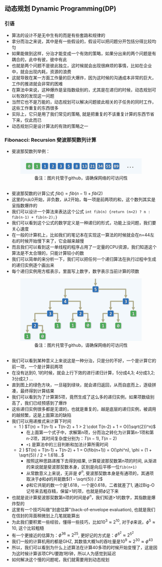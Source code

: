 动态规划 Dynamic Programming(DP)
---

### 引语

- 算法的设计不是无中生有的而是有些套路和规律的
- 拿分而治之来说，其中是有一些假设的，假设可以把问题分开包括分得比较均匀
- 如果能做到这样，分治才能变成一个有效的策略，如果分出来的两个问题是有耦合的，此中有彼，彼中有此
- 也就是两个问题不是彼此独立，这时候就会出现很麻烦的事情，比如在企业中，就会出现内耗，资源的浪费
- 这就导致在某一方面工作量的巨大爆炸，因为这时候的沟通成本非常的巨大，工作的推进就会非常的困难
- 在算法中来说，这种爆炸是呈指数级别的，尤其是在递归的时候，动态规划可以有效的发现这一问题
- 当然它也不是万能的，动态规划可以解决问题彼此相关的子任务的同时工作，这些工作重复的东西很多
- 实际上，它只是用了我们常见的策略, 就是把重复的不该重复计算的东西节省下来，仅此而已
- 动态规划只是设计算法的有效的策略之一

### Fibonacci: Recursion 斐波那契数列计算

- 斐波那契数列举例：

<div align="center">
    <img width="400" src="./screenshot/162.jpg">
    <br />
    <div style="text-align:center">备注：图片托管于github，请确保网络的可访问性</div>
    <br />
</div>

- 斐波那契数的计算公式 $fib() = fib(n-1) + fib(2)$
- 这里的n从0开始，非负数，从2开始，每一项是前两项的和，这个数列其实是呈指数爆炸的
- 我们可以设计一个算法来表达这个公式 `int fib(n) {return (n<2) ? n : fib(n-1) + fib(n-2);}`
- 我们可以看到这个公式的数学定义是一种递归的形式，功能上没问题，我们要关心速度
- 在一般的计算机上，比如我们的笔记本在实现这一算法的时候就会在n=44左右的时候开始慢下来了，它会越来越慢
- 而且我们可以看到这一单线程的程序占用了一定量的CPU资源，我们知道这个算法是不太合理的，只能计算较小的数
- 我们可以简单的来分析一下，我们可以把任何一个递归算法在执行过程中生成的递归实例逐个画出来
- 每个递归实例用方框表示，里面写上数字，数字表示当前计算的项数

<div align="center">
    <img width="400" src="./screenshot/163.jpg">
    <br />
    <div style="text-align:center">备注：图片托管于github，请确保网络的可访问性</div>
    <br />
</div>

- 我们可以看到某种意义上来说这是一种分治，只是分的不好，一个是计算它的前一项，一个是计算前两项
- 在没有达到0, 1的时候，就会上行下效的进行递归计算，5分成4,3; 4分成3,2; 3分成2,1 ... 
- 直到图上的绿色方块，一旦碰到绿块，就会递归返回，从而自底而上，逐级拼凑，最终得到计算结果
- 我们可以看到为了计算第5项，竟然生成了这么多的递归实例，如果项数级别高了，我们已经预感到了爆炸
- 这些递归实例很多都是无谓的，也就是重复的，越是底层的递归实例，被调用的越频繁，这是上面算法的缺陷
- 我们可以用递推式来计算下时间
    * 1 ) $T(n) = T(n-1) + T(n-2) + 1 > 2 \cdot T(n-2) + 1 = O((\sqrt{2})^n)$
        * 在上面第一个式子中，求解第n项，分而治之转化为计算第n-1项和第n-2项，其时间复杂度分别为：$T(n-1), T(n-2)$
        * `+1` 是算法中的三目判断和加法计算所需时间
    * 2 ) $T(n) = T(n-1) + T(n-2) + 1 = O(fib(n+1)) = O(\phi^n), \phi = (1 + \sqrt{5}) / 2 = 1.618...$
        * 按照这种思路递推下去得到结果, 计算斐波那契数第n项的时间, 从渐进的来说就是斐波那契数本身，区别是向后平移一位`fib(n+1)`
        * 从常数意义上来说，无非是 $\phi^n$, 斐波那契数本身是有通项的，其通项取决于$\phi$和$\phi$的共轭数$(1 - \sqrt{5}) / 2$
        * $\phi$和它共轭的数一个是1.618，一个是0.618，二者就差了1, 通过Big-O记号来去粗存精，保留>1的项，也就是把$\phi$记下来
- 也就是说计算斐波那契数第n项的时间是$\phi^n$，我们知道>1的数字，其指数是爆炸型的
- 这里有一个技巧叫做"封底估算"(back-of-envelope evaluation), 也就是我们在信封的背面稍微划上几笔就能算出
- 为此我们要积累一些经验，懂得一些技巧，比如$10^3 \approx 2^{10}$, 对于$\phi$来说，$\phi^5 \approx 10$, 这个比较粗糙
- 有一个更接近的估算为：$\phi^{36} \approx 2^{25}$, 更好记的方式是：$\phi^{6^2} \approx 2^{5^2}$
- 我们一般的计算机用的都是GHZ, 其数值大概1s的吞吐量是$10^9 \approx 2^30 \approx \phi^{43}$
- 所以，我们可以看到为什么上述算法在计算40多项的时候开始变慢了，这是因为这时候计算该项CPU要跑1秒钟，所以人为感觉到延迟
- 如何解决这个慢的问题呢，我们就需要用到动态规划